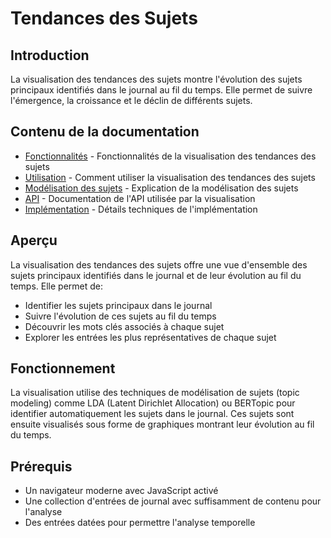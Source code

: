 # Tendances des Sujets

## Introduction

La visualisation des tendances des sujets montre l'évolution des sujets principaux identifiés dans le journal au fil du temps. Elle permet de suivre l'émergence, la croissance et le déclin de différents sujets.

## Contenu de la documentation

- [Fonctionnalités](./features.md) - Fonctionnalités de la visualisation des tendances des sujets
- [Utilisation](./usage.md) - Comment utiliser la visualisation des tendances des sujets
- [Modélisation des sujets](./topic-modeling.md) - Explication de la modélisation des sujets
- [API](./api.md) - Documentation de l'API utilisée par la visualisation
- [Implémentation](./implementation.md) - Détails techniques de l'implémentation

## Aperçu

La visualisation des tendances des sujets offre une vue d'ensemble des sujets principaux identifiés dans le journal et de leur évolution au fil du temps. Elle permet de:

- Identifier les sujets principaux dans le journal
- Suivre l'évolution de ces sujets au fil du temps
- Découvrir les mots clés associés à chaque sujet
- Explorer les entrées les plus représentatives de chaque sujet

## Fonctionnement

La visualisation utilise des techniques de modélisation de sujets (topic modeling) comme LDA (Latent Dirichlet Allocation) ou BERTopic pour identifier automatiquement les sujets dans le journal. Ces sujets sont ensuite visualisés sous forme de graphiques montrant leur évolution au fil du temps.

## Prérequis

- Un navigateur moderne avec JavaScript activé
- Une collection d'entrées de journal avec suffisamment de contenu pour l'analyse
- Des entrées datées pour permettre l'analyse temporelle
